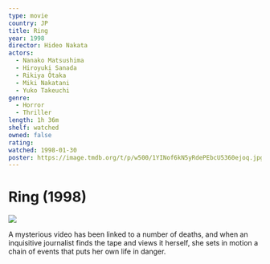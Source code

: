 ```yaml
---
type: movie
country: JP
title: Ring
year: 1998
director: Hideo Nakata
actors:
  - Nanako Matsushima
  - Hiroyuki Sanada
  - Rikiya Ôtaka
  - Miki Nakatani
  - Yuko Takeuchi
genre:
  - Horror
  - Thriller
length: 1h 36m
shelf: watched
owned: false
rating:
watched: 1998-01-30
poster: https://image.tmdb.org/t/p/w500/1YINof6kN5yRdePEbcU5360ejoq.jpg
---
```


# Ring (1998)

![](https://image.tmdb.org/t/p/w500/1YINof6kN5yRdePEbcU5360ejoq.jpg)

A mysterious video has been linked to a number of deaths, and when an inquisitive journalist finds the tape and views it herself, she sets in motion a chain of events that puts her own life in danger.